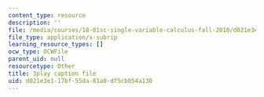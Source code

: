 ```yaml
---
content_type: resource
description: ''
file: /media/courses/18-01sc-single-variable-calculus-fall-2010/d021e3e117bf55da81a0df5cb054a130_eHJuAByQf5A.vtt
file_type: application/x-subrip
learning_resource_types: []
ocw_type: OCWFile
parent_uid: null
resourcetype: Other
title: 3play caption file
uid: d021e3e1-17bf-55da-81a0-df5cb054a130
---
```


